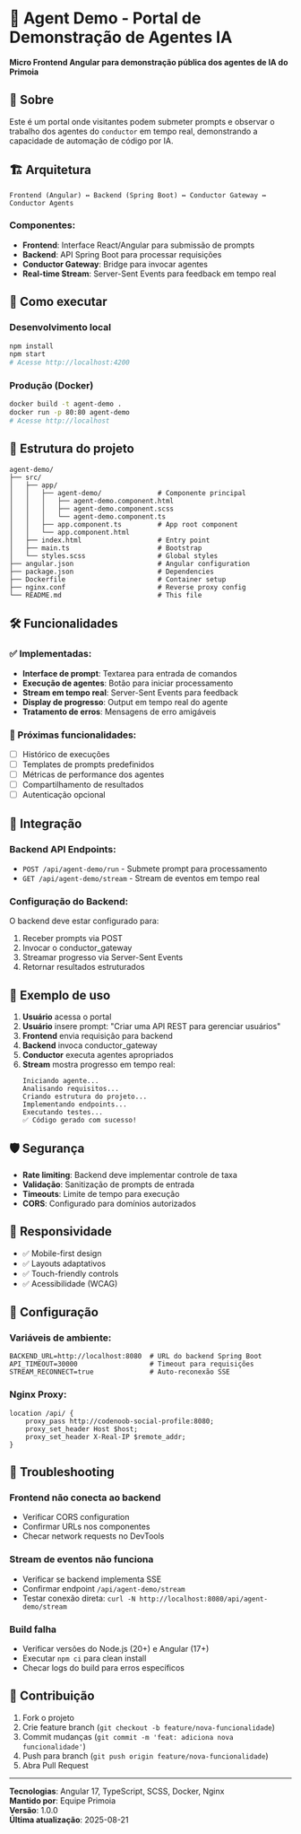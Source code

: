 # 🤖 Agent Demo - Portal de Demonstração de Agentes IA

**Micro Frontend Angular para demonstração pública dos agentes de IA do Primoia**

## 📖 Sobre

Este é um portal onde visitantes podem submeter prompts e observar o trabalho dos agentes do `conductor` em tempo real, demonstrando a capacidade de automação de código por IA.

## 🏗️ Arquitetura

```
Frontend (Angular) ↔️ Backend (Spring Boot) ↔️ Conductor Gateway ↔️ Conductor Agents
```

### Componentes:
- **Frontend**: Interface React/Angular para submissão de prompts
- **Backend**: API Spring Boot para processar requisições 
- **Conductor Gateway**: Bridge para invocar agentes
- **Real-time Stream**: Server-Sent Events para feedback em tempo real

## 🚀 Como executar

### Desenvolvimento local
```bash
npm install
npm start
# Acesse http://localhost:4200
```

### Produção (Docker)
```bash
docker build -t agent-demo .
docker run -p 80:80 agent-demo
# Acesse http://localhost
```

## 📁 Estrutura do projeto

```
agent-demo/
├── src/
│   ├── app/
│   │   ├── agent-demo/              # Componente principal
│   │   │   ├── agent-demo.component.html
│   │   │   ├── agent-demo.component.scss  
│   │   │   └── agent-demo.component.ts
│   │   ├── app.component.ts         # App root component
│   │   └── app.component.html
│   ├── index.html                   # Entry point
│   ├── main.ts                      # Bootstrap
│   └── styles.scss                  # Global styles
├── angular.json                     # Angular configuration
├── package.json                     # Dependencies
├── Dockerfile                       # Container setup
├── nginx.conf                       # Reverse proxy config
└── README.md                        # This file
```

## 🛠️ Funcionalidades

### ✅ Implementadas:
- **Interface de prompt**: Textarea para entrada de comandos
- **Execução de agentes**: Botão para iniciar processamento
- **Stream em tempo real**: Server-Sent Events para feedback
- **Display de progresso**: Output em tempo real do agente
- **Tratamento de erros**: Mensagens de erro amigáveis

### 🚧 Próximas funcionalidades:
- [ ] Histórico de execuções
- [ ] Templates de prompts predefinidos
- [ ] Métricas de performance dos agentes
- [ ] Compartilhamento de resultados
- [ ] Autenticação opcional

## 🔗 Integração

### Backend API Endpoints:
- `POST /api/agent-demo/run` - Submete prompt para processamento
- `GET /api/agent-demo/stream` - Stream de eventos em tempo real

### Configuração do Backend:
O backend deve estar configurado para:
1. Receber prompts via POST
2. Invocar o conductor_gateway
3. Streamar progresso via Server-Sent Events
4. Retornar resultados estruturados

## 🎯 Exemplo de uso

1. **Usuário** acessa o portal
2. **Usuário** insere prompt: "Criar uma API REST para gerenciar usuários"
3. **Frontend** envia requisição para backend
4. **Backend** invoca conductor_gateway
5. **Conductor** executa agentes apropriados
6. **Stream** mostra progresso em tempo real:
   ```
   Iniciando agente...
   Analisando requisitos...
   Criando estrutura do projeto...
   Implementando endpoints...
   Executando testes...
   ✅ Código gerado com sucesso!
   ```

## 🛡️ Segurança

- **Rate limiting**: Backend deve implementar controle de taxa
- **Validação**: Sanitização de prompts de entrada
- **Timeouts**: Limite de tempo para execução
- **CORS**: Configurado para domínios autorizados

## 📱 Responsividade

- ✅ Mobile-first design
- ✅ Layouts adaptativos
- ✅ Touch-friendly controls
- ✅ Acessibilidade (WCAG)

## 🔧 Configuração

### Variáveis de ambiente:
```
BACKEND_URL=http://localhost:8080  # URL do backend Spring Boot
API_TIMEOUT=30000                  # Timeout para requisições
STREAM_RECONNECT=true              # Auto-reconexão SSE
```

### Nginx Proxy:
```nginx
location /api/ {
    proxy_pass http://codenoob-social-profile:8080;
    proxy_set_header Host $host;
    proxy_set_header X-Real-IP $remote_addr;
}
```

## 🚨 Troubleshooting

### Frontend não conecta ao backend
- Verificar CORS configuration
- Confirmar URLs nos componentes
- Checar network requests no DevTools

### Stream de eventos não funciona
- Verificar se backend implementa SSE
- Confirmar endpoint `/api/agent-demo/stream`
- Testar conexão direta: `curl -N http://localhost:8080/api/agent-demo/stream`

### Build falha
- Verificar versões do Node.js (20+) e Angular (17+)
- Executar `npm ci` para clean install
- Checar logs do build para erros específicos

## 🤝 Contribuição

1. Fork o projeto
2. Crie feature branch (`git checkout -b feature/nova-funcionalidade`)
3. Commit mudanças (`git commit -m 'feat: adiciona nova funcionalidade'`)
4. Push para branch (`git push origin feature/nova-funcionalidade`)
5. Abra Pull Request

---

**Tecnologias**: Angular 17, TypeScript, SCSS, Docker, Nginx  
**Mantido por**: Equipe Primoia  
**Versão**: 1.0.0  
**Última atualização**: 2025-08-21